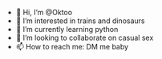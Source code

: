 - 👋 Hi, I’m @Oktoo
- 👀 I’m interested in trains and dinosaurs
- 🌱 I’m currently learning python
- 💞️ I’m looking to collaborate on casual sex
- 📫 How to reach me: DM me baby

<!---
Oktoo/Oktoo is a ✨ special ✨ repository because its `README.md` (this file) appears on your GitHub profile.
You can click the Preview link to take a look at your changes.
--->
